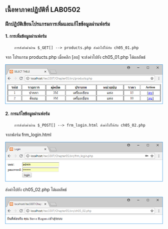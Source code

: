 ## เนื้อหาภาคปฏิบัติที่ LAB0502
### ฝึกปฏิบัติเขียนโปรแกรมการเพิ่มและแก้ไขข้อมูลผ่านฟอร์ม
#### 1. การเพิ่มข้อมูลผ่านฟอร์ม
```
    การส่งส่งค่าผ่าน $_GET[] --> products.php ส่งค่าไปให้กับ ch05_01.php
```
จาก โปรแกรม products.php เมื่อคลิก [ลบ] จะส่งค่าไปยัง ch05_01.php ได้ผลลัพธ์

<img src=output/ch05_01.png>

#### 2. การแก้ไขข้อมูลผ่านฟอร์ม
```
    การส่งส่งค่าผ่าน $_POST[] --> frm_login.html ส่งค่าไปให้กับ ch05_02.php
```
จากฟอร์ม frm_login.html

<img src=output/frm_login.png>

ส่งค่าไปยัง ch05_02.php ได้ผลลัพธ์

<img src=output/ch05_02.png>